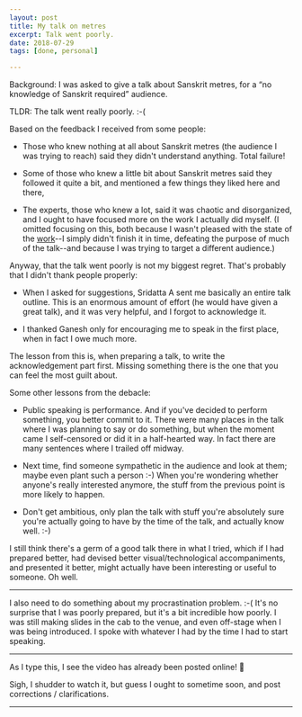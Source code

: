 ```yaml
---
layout: post
title: My talk on metres
excerpt: Talk went poorly.
date: 2018-07-29
tags: [done, personal] 

---
```


Background: I was asked to give a talk about Sanskrit metres, for a “no knowledge of Sanskrit required” audience.

TLDR: The talk went really poorly. :-(

Based on the feedback I received from some people:

- Those who knew nothing at all about Sanskrit metres (the audience I was trying to reach) said they didn't understand anything. Total failure!

- Some of those who knew a little bit about Sanskrit metres said they followed it quite a bit, and mentioned a few things they liked here and there,

- The experts, those who knew a lot, said it was chaotic and disorganized, and I ought to have focused more on the work I actually did myself. (I omitted focusing on this, both because I wasn't pleased with the state of the [work](https://sanskritmetres.appspot.com/)--I simply didn't finish it in time, defeating the purpose of much of the talk--and because I was trying to target a different audience.)

Anyway, that the talk went poorly is not my biggest regret. That's probably that I didn't thank people properly:

- When I asked for suggestions, Sridatta A sent me basically an entire talk outline. This is an enormous amount of effort (he would have given a great talk), and it was very helpful, and I forgot to acknowledge it.

- I thanked Ganesh only for encouraging me to speak in the first place, when in fact I owe much more.

The lesson from this is, when preparing a talk, to write the acknowledgement part first. Missing something there is the one that you can feel the most guilt about.

Some other lessons from the debacle:

- Public speaking is performance. And if you've decided to perform something, you better commit to it. There were many places in the talk where I was planning to say or do something, but when the moment came I self-censored or did it in a half-hearted way. In fact there are many sentences where I trailed off midway.

- Next time, find someone sympathetic in the audience and look at them; maybe even plant such a person :-) When you're wondering whether anyone's really interested anymore, the stuff from the previous point is more likely to happen.

- Don't get ambitious, only plan the talk with stuff you're absolutely sure you're actually going to have by the time of the talk, and actually know well. :-)

I still think there's a germ of a good talk there in what I tried, which if I had prepared better, had devised better visual/technological accompaniments, and presented it better, might actually have been interesting or useful to someone. Oh well.

----

I also need to do something about my procrastination problem. :-( It's no surprise that I was poorly prepared, but it's a bit incredible how poorly. I was still making slides in the cab to the venue, and even off-stage when I was being introduced. I spoke with whatever I had by the time I had to start speaking.

----

As I type this, I see the video has already been posted online! 🤦

Sigh, I shudder to watch it, but guess I ought to sometime soon, and post corrections / clarifications.

----
